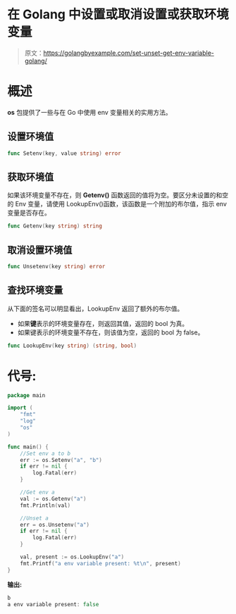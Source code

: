 # 在 Golang 中设置或取消设置或获取环境变量

> 原文：<https://golangbyexample.com/set-unset-get-env-variable-golang/>

# **概述**

**os** 包提供了一些与在 Go 中使用 env 变量相关的实用方法。

## 设置环境值

```go
func Setenv(key, value string) error
```

## 获取环境值

如果该环境变量不存在，则 **Getenv()** 函数返回的值将为空。要区分未设置的和空的 Env 变量，请使用 LookupEnv()函数，该函数是一个附加的布尔值，指示 env 变量是否存在。

```go
func Getenv(key string) string
```

## 取消设置环境值

```go
func Unsetenv(key string) error 
```

## 查找环境变量

从下面的签名可以明显看出，LookupEnv 返回了额外的布尔值。

*   如果**键**表示的环境变量存在，则返回其值，返回的 bool 为真。
*   如果键表示的环境变量不存在，则该值为空，返回的 bool 为 false。

```go
func LookupEnv(key string) (string, bool)
```

# **代号:**

```go
package main

import (
    "fmt"
    "log"
    "os"
)

func main() {
    //Set env a to b
    err := os.Setenv("a", "b")
    if err != nil {
        log.Fatal(err)
    }

    //Get env a
    val := os.Getenv("a")
    fmt.Println(val)

    //Unset a
    err = os.Unsetenv("a")
    if err != nil {
        log.Fatal(err)
    }

    val, present := os.LookupEnv("a")
    fmt.Printf("a env variable present: %t\n", present)
}
```

**输出:**

```go
b
a env variable present: false
```